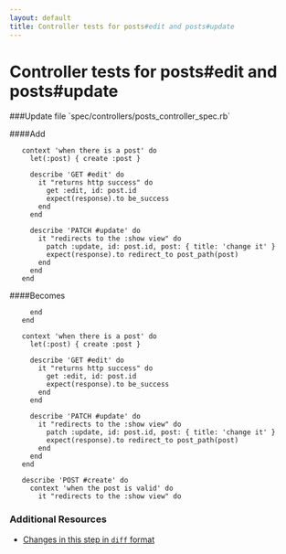 ```yaml
---
layout: default
title: Controller tests for posts#edit and posts#update
---
```


<h1 id="main">Controller tests for posts#edit and posts#update</h1>
###Update file `spec/controllers/posts_controller_spec.rb`

####Add
```
   context 'when there is a post' do
     let(:post) { create :post }
 
     describe 'GET #edit' do
       it "returns http success" do
         get :edit, id: post.id
         expect(response).to be_success
       end
     end
 
     describe 'PATCH #update' do
       it "redirects to the :show view" do
         patch :update, id: post.id, post: { title: 'change it' }
         expect(response).to redirect_to post_path(post)
       end
     end
   end
```


####Becomes
```
     end
   end
 
   context 'when there is a post' do
     let(:post) { create :post }
 
     describe 'GET #edit' do
       it "returns http success" do
         get :edit, id: post.id
         expect(response).to be_success
       end
     end
 
     describe 'PATCH #update' do
       it "redirects to the :show view" do
         patch :update, id: post.id, post: { title: 'change it' }
         expect(response).to redirect_to post_path(post)
       end
     end
   end
 
   describe 'POST #create' do
     context 'when the post is valid' do
       it "redirects to the :show view" do

```



### Additional Resources

* [Changes in this step in `diff` format](https://github.com/software-academy/rails_getting_started_bdd/commit/dfdbd259c773c2cf72897bf46ad8a96d3ad548ea)

